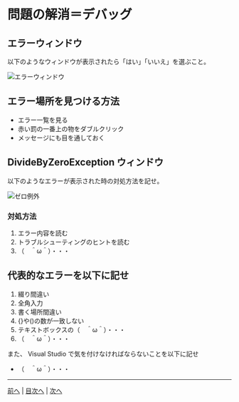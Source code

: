 # 問題の解消＝デバッグ

## エラーウィンドウ
以下のようなウィンドウが表示されたら「はい」「いいえ」を選ぶこと。

![エラーウィンドウ](imgs/0300.png)

## エラー場所を見つける方法
- エラー一覧を見る
- 赤い罰の一番上の物をダブルクリック
- メッセージにも目を通しておく

## DivideByZeroException ウィンドウ
以下のようなエラーが表示された時の対処方法を記せ。

![ゼロ例外](imgs/0301.png)

### 対処方法
1. エラー内容を読む
2. トラブルシューティングのヒントを読む
3. （　＾ω＾）・・・

## 代表的なエラーを以下に記せ
1. 綴り間違い
2. 全角入力
3. 書く場所間違い
4. {}や()の数が一致しない
5. テキストボックスの（　＾ω＾）・・・
6. （　＾ω＾）・・・

また、 Visual Studio で気を付けなければならないことを以下に記せ
- （　＾ω＾）・・・

---

[前へ](README.md#%E3%83%97%E3%83%AD%E3%82%B0%E3%83%A9%E3%83%9F%E3%83%B3%E3%82%B0%E3%81%AE%E8%82%9D) | [目次へ](README.md#%E7%9B%AE%E6%AC%A1) | [次へ](04.md)
